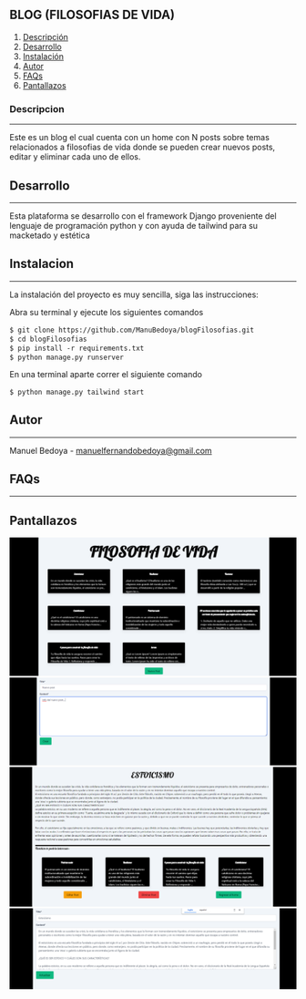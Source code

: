## BLOG (FILOSOFIAS DE VIDA)

1. [Descripción](#descripcion)
2. [Desarrollo](#desarrollo)
3. [Instalación](#instalacion)
4. [Autor](#autor)
5. [FAQs](#faqs)
6. [Pantallazos](#pantallazos)

### Descripcion

---

Este es un blog el cual cuenta con un home con N posts sobre temas relacionados a filosofias de vida donde se pueden crear nuevos posts, editar y eliminar cada uno de ellos.

## Desarrollo

---

Esta plataforma se desarrollo con el framework Django proveniente del lenguaje de programación python y con ayuda de tailwind para su macketado y estética

## Instalacion

---

La instalación del proyecto es muy sencilla, siga las instrucciones:

Abra su terminal y ejecute los siguientes comandos

```
$ git clone https://github.com/ManuBedoya/blogFilosofias.git
$ cd blogFilosofias
$ pip install -r requirements.txt
$ python manage.py runserver
```

En una terminal aparte correr el siguiente comando

```
$ python manage.py tailwind start
```

## Autor

---

Manuel Bedoya - manuelfernandobedoya@gmail.com

## FAQs

---

## Pantallazos

![Alt text](image.png)
![Alt text](image-1.png)
![Alt text](image-2.png)
![Alt text](image-3.png)
